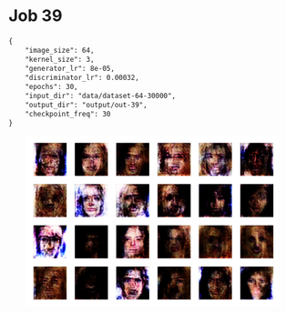
Job 39
======


```
{
    "image_size": 64,
    "kernel_size": 3,
    "generator_lr": 8e-05,
    "discriminator_lr": 0.00032,
    "epochs": 30,
    "input_dir": "data/dataset-64-30000",
    "output_dir": "output/out-39",
    "checkpoint_freq": 30
}
```  
<p align="center">
    <img src="images/output39.png" height="300"/>
</p>